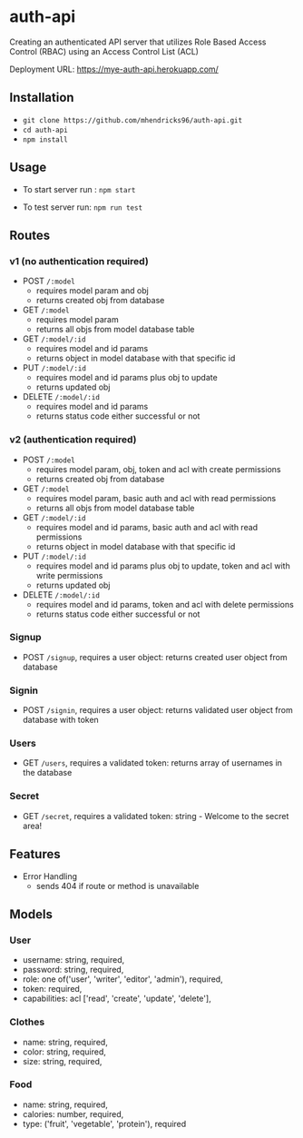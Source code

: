 # auth-api

Creating an authenticated API server that utilizes Role Based Access Control (RBAC) using an Access Control List (ACL)

Deployment URL: https://mye-auth-api.herokuapp.com/

## Installation

- `git clone https://github.com/mhendricks96/auth-api.git`
- `cd auth-api`
- `npm install`

## Usage

- To start server run : `npm start`

- To test server run: `npm run test`

## Routes

### v1 (no authentication required)

- POST `/:model`
  - requires model param and obj
  - returns created obj from database
- GET `/:model`
  - requires model param
  - returns all objs from model database table
- GET `/:model/:id`
  - requires model and id params
  - returns object in model database with that specific id
- PUT `/:model/:id`
  - requires model and id params plus obj to update
  - returns updated obj
- DELETE `/:model/:id`
  - requires model and id params
  - returns status code either successful or not

### v2 (authentication required)

- POST `/:model`
  - requires model param, obj, token and acl with create permissions
  - returns created obj from database
- GET `/:model`
  - requires model param, basic auth and acl with read permissions
  - returns all objs from model database table
- GET `/:model/:id`
  - requires model and id params, basic auth and acl with read permissions
  - returns object in model database with that specific id
- PUT `/:model/:id`
  - requires model and id params plus obj to update, token and acl with write permissions
  - returns updated obj
- DELETE `/:model/:id`
  - requires model and id params, token and acl with delete permissions
  - returns status code either successful or not

### Signup

- POST `/signup`, requires a user object: returns created user object from database

### Signin

- POST `/signin`, requires a user object: returns validated user object from database with token

### Users

- GET `/users`, requires a validated token: returns array of usernames in the database

### Secret

- GET `/secret`, requires a validated token: string - Welcome to the secret area!

## Features

- Error Handling
  - sends 404 if route or method is unavailable

## Models

### User

- username: string, required,
- password: string, required,
- role: one of('user', 'writer', 'editor', 'admin'), required,
- token: required,
- capabilities: acl ['read', 'create', 'update', 'delete'],

### Clothes

- name: string, required,
- color: string, required,
- size: string, required,

### Food

- name: string, required,
- calories: number, required,
- type: ('fruit', 'vegetable', 'protein'), required
